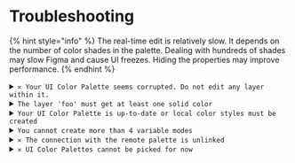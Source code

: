 # Troubleshooting

{% hint style="info" %}
The real-time edit is relatively slow. It depends on the number of color shades in the palette. Dealing with hundreds of shades may slow Figma and cause UI freezes. Hiding the properties may improve performance.
{% endhint %}

<details>

<summary><code>✕ Your UI Color Palette seems corrupted. Do not edit any layer within it.</code></summary>

The palette has been manually edited, and troubles and errors may occur. So, the plugin avoids executing editing while the palette does not seem compliant with the architecture.

</details>

<details>

<summary><code>The layer 'foo' must get at least one solid color</code></summary>

You have selected a layer without any solid color.

</details>

<details>

<summary><code>Your UI Color Palette is up-to-date or local color styles must be created</code></summary>

Several cases may explain the issue:

* The styles do not exist in the document.
* The styles and the palette are unlinked.
* The lightness scale has not been edited.
* No source color has been edited.
* No color theme has been edited.

</details>

<details>

<summary><code>You cannot create more than 4 variable modes</code></summary>

According to your Figma plan:

* In Figma Starter, you cannot add more than 1 variable mode.
* In Figma Professional and Organization, you cannot add more than 4 variable modes.

Learn more by consulting [Figma pricing](https://www.figma.com/pricing/).

</details>

<details>

<summary><code>✕ The connection with the remote palette is unlinked</code></summary>

The internet connection might be lost during the communication between the remote server and the Figma document.

</details>

<details>

<summary><code>✕ UI Color Palettes cannot be picked for now</code></summary>

The palettes on the current page cannot be retrieved because the page has not yet been loaded.

</details>
